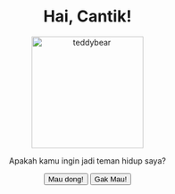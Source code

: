 <!DOCTYPE html>
<html>
  <head>
    <meta http-equiv="Content-Type" content="text/html;charset=UTF-8">
    <meta name="viewport" content="width=device-width, initial-scale=1.0">
    <title>pesan untuk pacar</title>
    <style>
      body{
        background-image:url('image/love.jpg');
        background-repeat: no-repeat;
        text-align: center;
      }
    </style>
  </head>
  <body>
    <h1>Hai, Cantik!</h1>
    <img src="image/teddybear.png" alt="teddybear" style="width: 200px; height: 200px">
    <p>Apakah kamu ingin jadi teman hidup saya?</p>
    <button onclick="alert('I LOVE YOU sayangku, Chat Aja ya 088210923401')">Mau dong!</button>
    <button onclick="alert('YA UDAH Nggak PAPA')">Gak Mau!</button>
  </body>
</html>
